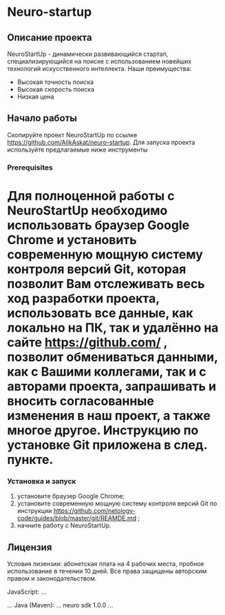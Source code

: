 # Neuro-startup #


## Описание проекта ##

NeuroStartUp - динамически развивающийся стартап, специализирующийся на поиске с использованием новейших технологий искусственного интеллекта. Наши преимущества:

* Высокая точность поиска
* Высокая скорость поиска
* Низкая цена

## Начало работы

Скопируйте проект NeuroStartUp по ссылке https://github.com/AlikAskat/neuro-startup. Для запуска проекта используйте предлагаемые ниже инструменты

### Prerequisites

# Для полноценной работы с NeuroStartUp необходимо использовать браузер Google Chrome и установить современную мощную систему контроля версий Git, которая позволит Вам отслеживать весь ход разработки проекта, использовать все данные, как локально на ПК, так и удалённо на сайте https://github.com/ , позволит обмениваться данными, как с Вашими коллегами, так и с авторами проекта, запрашивать и вносить согласованные изменения в наш проект, а также многое другое.  Инструкцию по установке Git приложена в след. пункте.

### Установка и запуск

1. установите браузер Google Chrome; 
2. установите современную мощную систему контроля версий Git по инструкции https://github.com/netology-code/guides/blob/master/git/REAMDE.md ; 
3. начните работу с NeuroStartUp.

## Лицензия

Условия лизензии: абонетская плата на 4 рабочих места, пробное использование в течении 10 дней. Все права защищены авторским правом и законодательством.

JavaScript:
...
<script src="https://localhost/neuro.sdk.min.js"></script>
...
Java (Maven):
...
<dependency>
  <groupId>neuro</groupId>
  <artifactId>sdk</artifactId>
  <version>1.0.0</version>
</dependency>
...
